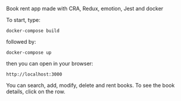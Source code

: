 Book rent app made with CRA, Redux, emotion, Jest and docker

To start, type:

`docker-compose build`

followed by:

`docker-compose up`

then you can open in your browser:

`http://localhost:3000`

You can search, add, modify, delete and rent books. To see the book details, click on the row.
